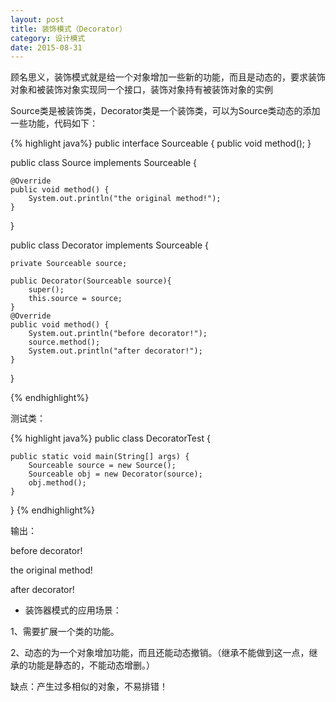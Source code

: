 ```yaml
---
layout: post
title: 装饰模式（Decorator）
category: 设计模式
date: 2015-08-31
---
```


顾名思义，装饰模式就是给一个对象增加一些新的功能，而且是动态的，要求装饰对象和被装饰对象实现同一个接口，装饰对象持有被装饰对象的实例

<!-- more -->

Source类是被装饰类，Decorator类是一个装饰类，可以为Source类动态的添加一些功能，代码如下：

{% highlight java%}
public interface Sourceable {
	public void method();
}

public class Source implements Sourceable {

	@Override
	public void method() {
		System.out.println("the original method!");
	}
}

public class Decorator implements Sourceable {

	private Sourceable source;
	
	public Decorator(Sourceable source){
		super();
		this.source = source;
	}
	@Override
	public void method() {
		System.out.println("before decorator!");
		source.method();
		System.out.println("after decorator!");
	}
}

{% endhighlight%}

测试类：

{% highlight java%}
public class DecoratorTest {

	public static void main(String[] args) {
		Sourceable source = new Source();
		Sourceable obj = new Decorator(source);
		obj.method();
	}
}
{% endhighlight%}

输出：

before decorator!

the original method!

after decorator!

* 装饰器模式的应用场景：

1、需要扩展一个类的功能。

2、动态的为一个对象增加功能，而且还能动态撤销。（继承不能做到这一点，继承的功能是静态的，不能动态增删。）

缺点：产生过多相似的对象，不易排错！
